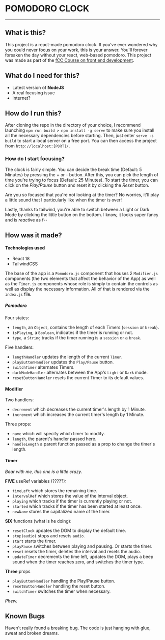 # POMODORO CLOCK

---

## What is this?

This project is a react-made pomodoro clock. If you've ever wondered why you could never focus on your work, this is your answer. You'll forever forsaken the day without your react, web-based pomodoro. This project was made as part of the [fCC Course on front end development](https://www.freecodecamp.org/learn/front-end-development-libraries/front-end-development-libraries-projects/build-a-drum-machine).

## What do I need for this?

- Latest version of **NodeJS**
- A real focusing issue
- Internet?

## How do I run this? 

After cloning the repo in the directory of your choice, I recommend launching `npm run build > npm install -g serve` to make sure you install all the necessary dependencies before starting. Then, just enter `serve -s build` to start a local server on a free port. You can then access the project from `http://localhost:[PORT]/`.

### How do I start focusing?

The clock is fairly simple. You can decide the break time (Default: 5 Minutes) by pressing the + or - button. After this, you can pick the length of time you're trying to focus (Default: 25 Minutes). To start the timer, you can click on the *Play/Pause* button and reset it by clicking the *Reset* button. 

Are you so focused that you're not looking at the timer? No worries, it'll play a little sound that I particularly like when the timer is over!

Lastly, thanks to tailwind, you're able to switch between a Light or Dark Mode by clicking the little button on the bottom. I know, it looks super fancy and is *react*ive as f--

## How was it made?

#### Technologies used
* React 18
* TailwindCSS

The base of the app is a `Pomodoro.js` component that houses 2 `Modifier.js` components (the two elements that affect the behavior of the App) as well as the `Timer.js` components whose role is simply to contain the controls as well as display the necessary information. 
All of that is rendered via the `ìndex.js` file.

##### Pomodoro
Four states: 

* `length`, an `Object`, contains the length of each Timers (`session` or `break`).
* `isPlaying`, a `Boolean`, indicates if the timer is running or not.
* `type`, a `String` tracks if the timer running is a `session` or a `break`.

Five handlers:

* `lengthHandler` updates the length of the current `Timer`.
* `playButtonHandler` updates the `Play/Pause` button. 
* `switchTimer` alternates Timers.
* `darkModeHandler` alternates between the App's `Light` or `Dark` mode.
* `resetButtonHandler` resets the current Timer to its default values.

#### Modifier

Two handlers: 

* `decrement` which decreases the current timer's length by 1 Minute.
* `increment` which increases the current timer's length by 1 Minute.

Three props: 

* `name` which will specify which timer to modify.
* `length`, the parent's handler passed here.
* `handleLength` a parent function passed as a prop to change the timer's length.


#### Timer

*Bear with me, this one is a little crazy.*

**FIVE** useRef variables (?????):

* `timeLeft` which stores the remaining time. 
* `intervalRef` which stores the value of the interval object.
* `playing` which tracks if the timer is currently playing or not.
* `started` which tracks if the timer has been started at least once.
* `newName` stores the capitalized name of the timer.

**SIX** functions (what is he doing):

* `resetClock` updates the DOM to display the default time.
* `stop(audio)` stops and resets `audio`.
* `start` starts the timer.
* `playPause` switches between playing and pausing. Or starts the timer.
* `reset` resets the timer, deletes the interval and resets the audio.
* `updateTimer` decrements the time left, updates the DOM, plays a beep sound when the timer reaches zero, and switches the timer type.

**Three** props

* `playButtonHandler` handling the Play/Pause button.
* `resetButtonHandler` handling the reset button.
* `switchTimer` switches the timer when necessary.

*Phew.*

## Known Bugs

Haven't really found a breaking bug. The code is just hanging with glue, sweat and broken dreams. 
